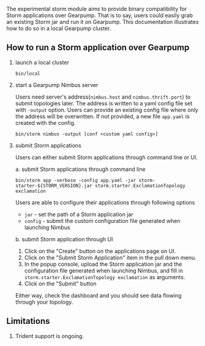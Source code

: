 The experimental storm module aims to provide binary compatibility for Storm applications over Gearpump. That is to say, users could easily grab an existing Storm jar and run it 
on Gearpump. This documentation illustrates how to do so in a local Gearpump cluster.

## How to run a Storm application over Gearpump 

1. launch a local cluster
  
   ```
   bin/local
   ```

2. start a Gearpump Nimbus server 

   Users need server's address(`nimbus.host` and `nimbus.thrift.port`) to submit topologies later. The address is written to a yaml config file set with `-output` option. 
   Users can provide an existing config file where only the address will be overwritten. If not provided, a new file `app.yaml` is created with the config.

   ```
   bin/storm nimbus -output [conf <custom yaml config>]
   ```
   
3. submit Storm applications
  
   Users can either submit Storm applications through command line or UI. 
   
   a. submit Storm applications through command line

     ```
     bin/storm app -verbose -config app.yaml -jar storm-starter-${STORM_VERSION}.jar storm.starter.ExclamationTopology exclamation 
     ```
  
     Users are able to configure their applications through following options
   
     * `jar` - set the path of a Storm application jar
     * `config` - submit the custom configuration file generated when launching Nimbus
  
   b. submit Storm application through UI
   
     1. Click on the "Create" button on the applications page on UI. 
     2. Click on the "Submit Storm Application" item in the pull down menu.
     3. In the popup console, upload the Storm application jar and the configuration file generated when launching Nimbus,
         and fill in `storm.starter.ExclamationTopology exclamation` as arguments.
     4. Click on the "Submit" button   

   Either way, check the dashboard and you should see data flowing through your topology. 

## Limitations 

1. Trident support is ongoing. 

